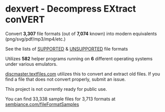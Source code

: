 # dexvert - **D**ecompress **EX**tract con**VERT**
Convert **3,307** file formats (out of **7,074** known) into modern equivalents (png/svg/pdf/mp3/mp4/etc.)

See the lists of [SUPPORTED](SUPPORTED.md) & [UNSUPPORTED](UNSUPPORTED.md) file formats

Utilizes **582** helper programs running on **6** different operating systems under various emulators.

[discmaster.textfiles.com](http://discmaster.textfiles.com/) utilizes this to convert and extract old files. If you find a file that does not convert properly, submit an issue.

This project is not currently ready for public use.

You can find 33,338 sample files for 3,713 formats at [sembiance.com/fileFormatSamples](https://sembiance.com/fileFormatSamples/)
